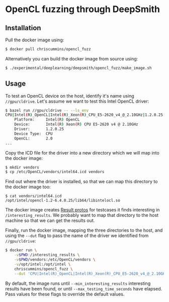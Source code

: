 # OpenCL fuzzing through DeepSmith


## Installation

Pull the docker image using:

```sh
$ docker pull chriscummins/opencl_fuzz
```

Alternatively you can build the docker image from source using:

```sh
$ ./experimental/deeplearning/deepsmith/opencl_fuzz/make_image.sh
```

## Usage

To test an OpenCL device on the host, identify it's name using `//gpu/cldrive`.
Let's assume we want to test this Intel OpenCL driver:

```sh
$ bazel run //gpu/cldrive -- --ls_env
CPU|Intel(R)_OpenCL|Intel(R)_Xeon(R)_CPU_E5-2620_v4_@_2.10GHz|1.2.0.25|2.0
    Platform:     Intel(R) OpenCL
    Device:       Intel(R) Xeon(R) CPU E5-2620 v4 @ 2.10GHz
    Driver:       1.2.0.25
    Device Type:  CPU
    OpenCL:       2.0
...
```

Copy the ICD file for the driver into a new directory which we will map into the
docker image:

```sh
$ mkdir vendors
$ cp /etc/OpenCL/vendors/intel64.icd vendors
```

Find out where the driver is installed, so that we can map this directory to the
docker image too:

```
$ cat vendors/intel64.icd
/opt/intel/opencl-1.2-6.4.0.25/lib64/libintelocl.so
```

The docker image creates 
[Result protos](/phd/deeplearning/deepsmith/proto/deepsmith.proto) for testcases
it finds interesting in `/interesting_results`. We probably want to map that
directory to the host machine so that we can get the results out.

Finally, run the docker image, mapping the three directories to the host, and
using the `--dut` flag to pass the name of the driver we identified from
`//gpu/cldrive`:

```sh
$ docker run \
    -v$PWD:/interesting_results \
    -v$PWD/vendors:/etc/OpenCL/vendors \
    -v/opt/intel:/opt/intel \
    chriscummins/opencl_fuzz \
    --dut 'CPU|Intel(R)_OpenCL|Intel(R)_Xeon(R)_CPU_E5-2620_v4_@_2.10GHz|1.2.0.25|2.0'
```

By default, the image runs until `--min_interesting_results` interesting results
have been found, or until `--max_testing_time_seconds` have elapsed. Pass values
for these flags to override the default values.  
